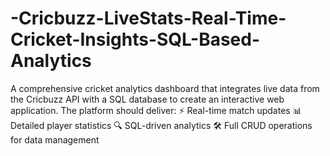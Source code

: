 # -Cricbuzz-LiveStats-Real-Time-Cricket-Insights-SQL-Based-Analytics
A comprehensive cricket analytics dashboard that integrates live data from the Cricbuzz API with a SQL database to create an interactive web application. The platform should deliver: ⚡ Real-time match updates 📊 Detailed player statistics 🔍 SQL-driven analytics 🛠️ Full CRUD operations for data management
